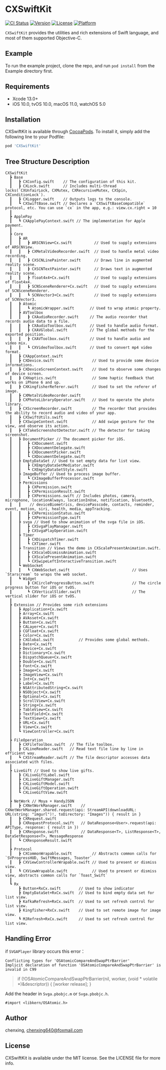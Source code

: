 # CXSwiftKit

[![CI Status](https://img.shields.io/travis/chenxing640/CXSwiftKit.svg?style=flat)](https://travis-ci.org/chenxing640/CXSwiftKit)
[![Version](https://img.shields.io/cocoapods/v/CXSwiftKit.svg?style=flat)](https://cocoapods.org/pods/CXSwiftKit)
[![License](https://img.shields.io/cocoapods/l/CXSwiftKit.svg?style=flat)](https://cocoapods.org/pods/CXSwiftKit)
[![Platform](https://img.shields.io/cocoapods/p/CXSwiftKit.svg?style=flat)](https://cocoapods.org/pods/CXSwiftKit)

`CXSwiftKit` provides the utilities and rich extensions of Swift language, and most of them supported Objective-C.

## Example

To run the example project, clone the repo, and run `pod install` from the Example directory first.

## Requirements

* Xcode 13.0+
* iOS 10.0, tvOS 10.0, macOS 11.0, watchOS 5.0

## Installation

CXSwiftKit is available through [CocoaPods](https://cocoapods.org). To install
it, simply add the following line to your Podfile:

```ruby
pod 'CXSwiftKit'
```

## Tree Structure Description

```
CXSwiftKit
  ┣ Base
  ┃   ┣ CXConfig.swift    // The configuration of this kit.
  ┃   ┣ CXLock.swift      // Includes multi-thread locks(`CXUnfairLock, CXMutex, CXRecursiveMutex, CXSpin, CXConditionLock`).
  ┃   ┣ CXLogger.swift    // Outputs logs to the console.
  ┃   ┗ CXSwiftBase.swift // Declares a `CXSwiftBaseCompatible` protocol, etc. You can use `cx` in the app, e.g.: view.cx.right = 10
  ┃
  ┣ ApplePay
  ┃   ┗ CXApplePayContext.swift // The implementation for Apple payment.
  ┃
  ┣ Core
  ┃   ┣ AR
  ┃   ┃   ┣ ARSCNView+Cx.swift          // Used to supply extensions of ARSCNView.
  ┃   ┃   ┣ CXMetalVideoRecorder.swift  // Used to handle metal video recording.
  ┃   ┃   ┣ CXSCNLinePainter.swift      // Draws line in augmented reality scene.
  ┃   ┃   ┣ CXSCNTextPainter.swift      // Draws text in augmented reality scene.
  ┃   ┃   ┣ float4x4+Cx.swift           // Used to supply extensions of float4x4.
  ┃   ┃   ┣ SCNSceneRenderer+Cx.swift   // Used to supply extensions of SCNSceneRenderer.
  ┃   ┃   ┗ SCNVector3+Cx.swift         // Used to supply extensions of SCNVector3.
  ┃   ┣ Atomic
  ┃   ┃   ┗ AtomicWrapper.swift       // Used to wrap atomic property.
  ┃   ┣ AVToolbox
  ┃   ┃   ┣ CXAudioRecorder.swift     // The audio recorder that records audio data to a file.
  ┃   ┃   ┣ CXAudioToolbox.swift      // Used to handle audio format.
  ┃   ┃   ┣ CXAVGlobal.swift          // The global methods for the exported position.
  ┃   ┃   ┣ CXAVToolbox.swift         // Used to handle audio and video mix.
  ┃   ┃   ┗ CXVideoToolbox.swift      // Used to convert mp4 video format.
  ┃   ┣ CXAppContext.swift
  ┃   ┣ CXDevice.swift                 // Used to provide some device informations.
  ┃   ┣ CXDeviceScreenContext.swift    // Used to observe some changes of device screen.
  ┃   ┣ CXHaptics.swift                // Some haptic feedback that works on iPhone 6 and up.
  ┃   ┣ CXKingfisherReferer.swift      // Used to set the referer of image.
  ┃   ┣ CXMetalVideoRecorder.swift     
  ┃   ┣ CXPhotoLibraryOperator.swift   // Used to operate the photo library.
  ┃   ┣ CXScreenRecorder.swift         // The recorder that provides the ability to record audio and video of your app.
  ┃   ┣ CXSwiftUtils.swift
  ┃   ┣ CXSwipeContext.swift           // Add swipe gesture for the view, and observe its action.
  ┃   ┣ CXTakeScreenshotDetector.swift // The detector for taking screenshot.
  ┃   ┣ DocumentPicker // The document picker for iOS.
  ┃   ┃   ┣ CXDocument.swift
  ┃   ┃   ┣ CXDocumentDelegate.swift
  ┃   ┃   ┣ CXDocumentPicker.swift
  ┃   ┃   ┗ CXDocumentDelegate.swift
  ┃   ┣ EmptyDataSet // Used to set empty data for list view.
  ┃   ┃   ┣ CXEmptyDataSetMediator.swift 
  ┃   ┃   ┗ CXEmptyDataSetStyle.swift
  ┃   ┣ ImageBuffer // Used to process image buffer.
  ┃   ┃   ┗ CXImageBufferProcessor.swift  
  ┃   ┣ Permissions 
  ┃   ┃   ┣ CXPermission.swift
  ┃   ┃   ┣ CXPermissionResult.swift
  ┃   ┃   ┣ CXPermissions.swift // Includes photos, camera, microphone, locationAlways, locationInUse, notification, bluetooth, 
  ┃   ┃    // deviceBiometrics, devicePasscode, contacts, reminder, event, motion, siri, health, media, appTracking.
  ┃   ┃   ┣ CXPermissionStatus.swift
  ┃   ┃   ┣ CXPermissionType.swift
  ┃   ┣ svga // Used to show animation of the svga file in iOS.
  ┃   ┃   ┣ CXSvgaPlayManager.swift
  ┃   ┃   ┣ CXSvgaPlayOperation.swift
  ┃   ┣ Timer
  ┃   ┃   ┣ CXDispatchTimer.swift
  ┃   ┃   ┗ CXTimer.swift
  ┃   ┣ Transition // Views the demo in CXScalePresentAnimation.swift.
  ┃   ┃   ┣ CXScaleDismissAnimation.swift
  ┃   ┃   ┣ CXScalePresentAnimation.swift
  ┃   ┃   ┗ CXSwipeLeftInteractiveTransition.swift
  ┃   ┗ WebSocket
  ┃   ┃   ┗ CXWebSocket.swift                            // Uses `Starscream` to wraps the web socket.
  ┃   ┗ Widget
  ┃       ┣ CXCircleProgressButton.swift                 // The circle progress button for iOS or tvOS.
  ┃       ┗ CXVerticalSlider.swift                       // The vertical slider for iOS or tvOS.
  ┃
  ┣ Extension // Provides some rich extensions
  ┃   ┣ Application+Cx.swift
  ┃   ┣ Array+Cx.swift
  ┃   ┣ AVAsset+Cx.swift
  ┃   ┣ Button+Cx.swift
  ┃   ┣ CALayer+Cx.swift
  ┃   ┣ CGFloat+Cx.swift
  ┃   ┣ Color+Cx.swift
  ┃   ┣ CXGlobal.swift           // Provides some global methods.
  ┃   ┣ Date+Cx.swift
  ┃   ┣ Device+Cx.swift
  ┃   ┣ Dictionary+Cx.swift
  ┃   ┣ DispatchQueue+Cx.swift
  ┃   ┣ Double+Cx.swift
  ┃   ┣ Font+Cx.swift
  ┃   ┣ Image+Cx.swift
  ┃   ┣ ImageView+Cx.swift
  ┃   ┣ Int+Cx.swift
  ┃   ┣ Label+Cx.swift 
  ┃   ┣ NSAttributedString+Cx.swift 
  ┃   ┣ NSObject+Cx.swift
  ┃   ┣ Optional+Cx.swift
  ┃   ┣ ScrollView+Cx.swift
  ┃   ┣ String+Cx.swift
  ┃   ┣ TableView+Cx.swift
  ┃   ┣ TextField+Cx.swift
  ┃   ┣ TextView+Cx.swift
  ┃   ┣ URL+Cx.swift
  ┃   ┣ View+Cx.swift
  ┃   ┗ ViewController+Cx.swift
  ┃
  ┣ FileOperation
  ┃   ┣ CXFileToolbox.swift  // The file toolbox.
  ┃   ┣ CXLineReader.swift   // Read text file line by line in efficient way.
  ┃   ┗ CXStreamReader.swift // The file descriptor accesses data associated with files.
  ┃
  ┣ LiveGift // Used to show live gifts.
  ┃   ┣ CXLiveGiftLabel.swift
  ┃   ┣ CXLiveGiftManager.swift
  ┃   ┣ CXLiveGiftModel.swift
  ┃   ┣ CXLiveGiftOperation.swift
  ┃   ┗ CXLiveGiftView.swift
  ┃
  ┣ NetWork // Moya + HandyJSON
  ┃   ┣ CXNetWorkManager.swift    // CXNetWorkManager.shared.request(api: StreamAPI(downloadURL: URL(string: "imgurl")!, toDirectory: "Images")) { result in }
  ┃   ┣ CXRequest.swift
  ┃   ┣ CXRequestProtocol.swift   // DataResponse<User>.request(api: APIType, response: { result in })
  ┃   ┣ CXResponse.swift          // DataResponse<T>, ListResponse<T>, DataSetResponse<T>, MessageResponse
  ┃   ┗ CXResponseResult.swift
  ┃
  ┣ Protocol
  ┃   ┣ CXCommonWrapable.swift         // Abstracts common calls for `SVProgressHUD, SwiftMessages, Toaster`
  ┃   ┣ CXViewControllerWrapable.swift // Used to present or dismiss view.
  ┃   ┗ CXViewWrapable.swift           // Used to present or dismiss view, abstracts common calls for `Toast_Swift`
  ┃
  ┗ Rx
      ┣ Button+RxCx.swift        // Used to show indicator
      ┣ EmptyDataSet+RxCx.swift  // Used to bind empty data set for list view.
      ┣ KafkaRefresh+RxCx.swift  // Used to set refresh control for list view.
      ┣ Kingfisher+RxCx.swift    // Used to set remote image for image view.
      ┗ MJRefresh+RxCx.swift     // Used to set refresh control for list view.
```

## Handling Error

if `SVGAPlayer` library occurs this error：

```
Conflicting types for 'OSAtomicCompareAndSwapPtrBarrier'
Implicit declaration of function 'OSAtomicCompareAndSwapPtrBarrier' is invalid in C99
```

> if (!OSAtomicCompareAndSwapPtrBarrier(nil, worker, (void * volatile *)&descriptor)) {
>    [worker release];
> }

Add the header in `Svga.pbobjc.m` or `Svga.pbobjc.h`.

```
#import <libkern/OSAtomic.h>
```

## Author

chenxing, chenxing640@foxmail.com

## License

CXSwiftKit is available under the MIT license. See the LICENSE file for more info.
